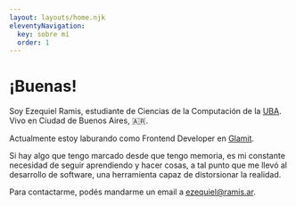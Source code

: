 ```yaml
---
layout: layouts/home.njk
eleventyNavigation:
  key: sobre mí
  order: 1
---
```


# ¡Buenas!
Soy Ezequiel Ramis, estudiante de Ciencias de la Computación de la [UBA](http://www.uba.ar/). Vivo en Ciudad de Buenos Aires, 🇦🇷.

Actualmente estoy laburando como Frontend Developer en [Glamit](https://www.glamit.com.ar/).

Si hay algo que tengo marcado desde que tengo memoria, es mi constante necesidad de seguir aprendiendo y hacer cosas, a tal punto que me llevó al desarrollo de software, una herramienta capaz de distorsionar la realidad.

Para contactarme, podés mandarme un email a ezequiel@ramis.ar.